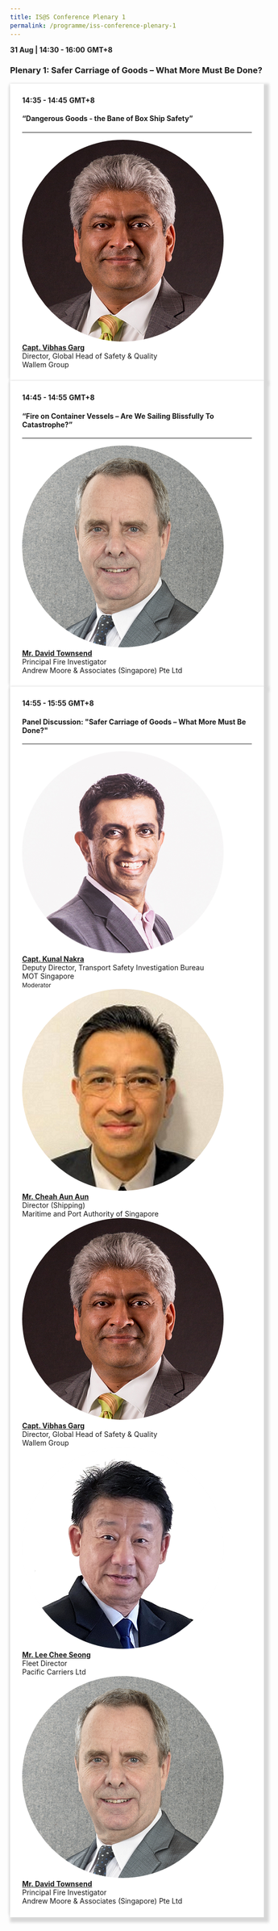 ```yaml
---
title: IS@S Conference Plenary 1
permalink: /programme/iss-conference-plenary-1
---
```

<div>
  <b>31 Aug | 14:30 - 16:00</b>&nbsp;<b>GMT+8</b>
  <h3>Plenary 1: Safer Carriage of Goods – What More Must Be Done?</h3>
</div>
<section>
  <div class="bp-container is-fluid">
    <div class="row">
      <div class="col is-full"> 
        <div class="row">
          <div class="col is-12">
            <div class="border bg-light h-100 position-relative">
              <div class="p-4">
                <div class="programme-time"><b>14:35 - 14:45</b>&nbsp;<b>GMT+8</b></div>
                <h4 class="programme-title">“Dangerous Goods - the Bane of Box Ship Safety”</h4> 
                <div class="programme-description readmore">
                </div>
                <hr class="my-3 border-primary">
                <div class="speakers px-2">
                  <div class="row">
                    <div class="col is-6 prog-speaker">
                      <div class="row">
                        <div class="col is-4">
                          <img src="images/speakers/Vibhas-Garg.png" alt="Capt. Vibhas Garg" class="speaker-image mb-4">
                        </div>
                        <div class="col is-8">
                          <div class="speaker-name text-ellipsis">
                            <a href="/Capt-Vibhas-Garg" class="speaker-name text-ellipsis" rel="noopener"><b>Capt. Vibhas Garg</b></a>
                          </div>
                          <div class="text-ellipsis speaker-position">
                            Director, Global Head of Safety & Quality                   
                          </div>
                          <div class="text-ellipsis speaker-company">
                            Wallem Group                
                          </div>
                        </div>
                      </div>
                    </div>
                  </div>
                </div>
              </div>
            </div>
          </div>
        </div>
      </div>
    </div>
  </div>
</section>
<section>
  <div class="bp-container is-fluid">
    <div class="row">
      <div class="col is-full"> 
        <div class="row">
          <div class="col is-12">
            <div class="border bg-light h-100 position-relative">
              <div class="p-4">
                <div class="programme-time"><b>14:45 - 14:55</b>&nbsp;<b>GMT+8</b></div>
                <h4 class="programme-title">“Fire on Container Vessels – Are We Sailing Blissfully To Catastrophe?”</h4>
                <div class="programme-description readmore">
                </div>
                <hr class="my-3 border-primary">
                <div class="speakers px-2">
                  <div class="row">
                    <div class="col is-6 prog-speaker">
                      <div class="row">
                        <div class="col is-4">
                          <img src="images/speakers/David-Townsend.png" alt="Mr. David Townsend" class="speaker-image mb-4">
                        </div>
                        <div class="col is-8">
                          <div class="speaker-name text-ellipsis">
                            <a href="/Mr-David-Townsend" class="speaker-name text-ellipsis" rel="noopener"><b>Mr. David Townsend</b></a>
                          </div>
                          <div class="text-ellipsis speaker-position">
                            Principal Fire Investigator
                          </div>
                          <div class="text-ellipsis speaker-company">
                           Andrew Moore & Associates (Singapore) Pte Ltd 
                          </div>
                        </div>
                      </div>
                    </div>
                  </div>
                </div>
              </div>
            </div>
          </div>
        </div>
      </div>
    </div>
  </div>
</section>
<section>
  <div class="bp-container is-fluid">
    <div class="row">
      <div class="col is-full"> 
        <div class="row">
          <div class="col is-12">
            <div class="border bg-light h-100 position-relative">
              <div class="p-4">
                <div class="programme-time"><b>14:55 - 15:55</b>&nbsp;<b>GMT+8</b></div>
                <h4 class="programme-title">Panel Discussion: "Safer Carriage of Goods – What More Must Be Done?"</h4>
                <div class="programme-description readmore">
                </div>
                <hr class="my-3 border-primary">
                <div class="speakers px-2">
                  <div class="row">
                    <div class="col is-6 prog-speaker">
                      <div class="row">
                        <div class="col is-4">
                          <img src="images/speakers/Kunal-Nakra.png" alt="Capt. Kunal Nakra" class="speaker-image mb-4">
                        </div>
                        <div class="col is-8">
                          <div class="speaker-name text-ellipsis">
                            <a href="/Capt-Kunal-Nakra" class="speaker-name text-ellipsis" rel="noopener"><b>Capt. Kunal Nakra</b></a>
                          </div>
                          <div class="text-ellipsis speaker-position">Deputy Director, Transport Safety Investigation Bureau</div>
                          <div class="text-ellipsis speaker-company">MOT Singapore</div>
                          <div class="speaker-role text-ellipsis text-muted">
                            <small>Moderator</small>
                          </div>
                        </div>
                      </div>
                    </div>
                    <div class="col is-6 prog-speaker">
                    </div>
                  </div>
                  <div class="row">
                    <div class="col is-6 prog-speaker">
                      <div class="row">
                        <div class="col is-4">
                          <img src="images/speakers/Cheah-Aun-Aun.png" alt="Mr. Cheah Aun Aun" class="speaker-image mb-4">
                        </div>
                        <div class="col is-8">
                          <div class="speaker-name text-ellipsis">
                            <a href="/Mr-Cheah-Aun-Aun" class="speaker-name text-ellipsis" rel="noopener"><b>Mr. Cheah Aun Aun</b></a>
                          </div>
                          <div class="text-ellipsis speaker-position">Director (Shipping)</div>
                          <div class="text-ellipsis speaker-company">Maritime and Port Authority of Singapore</div>
                        </div>
                      </div>
                    </div>
                    <div class="col is-6 prog-speaker">
                      <div class="row">
                        <div class="col is-4">
                          <img src="images/speakers/Vibhas-Garg.png" alt="Capt. Vibhas Garg" class="speaker-image mb-4">
                        </div>
                        <div class="col is-8">
                          <div class="speaker-name text-ellipsis">
                            <a href="/Capt-Vibhas-Garg" class="speaker-name text-ellipsis" rel="noopener"><b>Capt. Vibhas Garg</b></a>
                          </div>
                          <div class="text-ellipsis speaker-position">
                            Director, Global Head of Safety & Quality                   
                          </div>
                          <div class="text-ellipsis speaker-company">
                            Wallem Group    </div>
                        </div>
                      </div>
                    </div>
                  </div>
                  <div class="row">
                    <div class="col is-6 prog-speaker">
                      <div class="row">
                        <div class="col is-4">
                          <img src="images/speakers/Lee-Chee-Seong.png" alt="Mr. Lee Chee Seong" class="speaker-image mb-4">
                        </div>
                        <div class="col is-8">
                          <div class="speaker-name text-ellipsis">
                            <a href="/Capt-Lee-Chee-Seong" class="speaker-name text-ellipsis" rel="noopener"><b>Mr. Lee Chee Seong</b></a>
                          </div>
                          <div class="text-ellipsis speaker-position">
                            Fleet Director                 
                          </div>
                          <div class="text-ellipsis speaker-company">
                           Pacific Carriers Ltd
                          </div>
                        </div>
                      </div>
                    </div>
                    <div class="col is-6 prog-speaker">
                      <div class="row">
                        <div class="col is-4">
                          <img src="images/speakers/David-Townsend.png" alt="Mr. David Townsend" class="speaker-image mb-4">
                        </div>
                        <div class="col is-8">
                          <div class="speaker-name text-ellipsis">
                            <a href="/Mr-David-Townsend" class="speaker-name text-ellipsis" rel="noopener"><b>Mr. David Townsend</b></a>
                          </div>
                          <div class="text-ellipsis speaker-position">
                            Principal Fire Investigator
                          </div>
                          <div class="text-ellipsis speaker-company">
                           Andrew Moore & Associates (Singapore) Pte Ltd </div>
                        </div>
                      </div>
                    </div>
                  </div>
                </div>
              </div>
            </div>
          </div>
        </div>
      </div>
    </div>
  </div>
</section>

<style type="text/css"> 
    .is-left{
      text-align: left;
    }
    .content h4{
      font-weight: 500; 
      color: #337B9A !important;
      margin-top: 1rem;
    }
    .bg-light {
      background-color: #fff !important;
      box-shadow: 5px 5px 5px 5px rgb(215 215 215), -5px 0 6px -4px rgb(215 215 215);
    }
    .p-4 {
      padding: 1.5rem!important;
    }
  .content a {text-decoration:none;}
  .content h3 { margin-top: 1rem;}
</style>